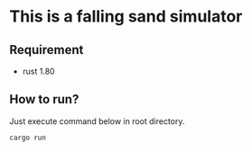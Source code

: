 # This is a falling sand simulator

## Requirement

* rust 1.80

## How to run?

Just execute command below in root directory.

```sh
cargo run
```
